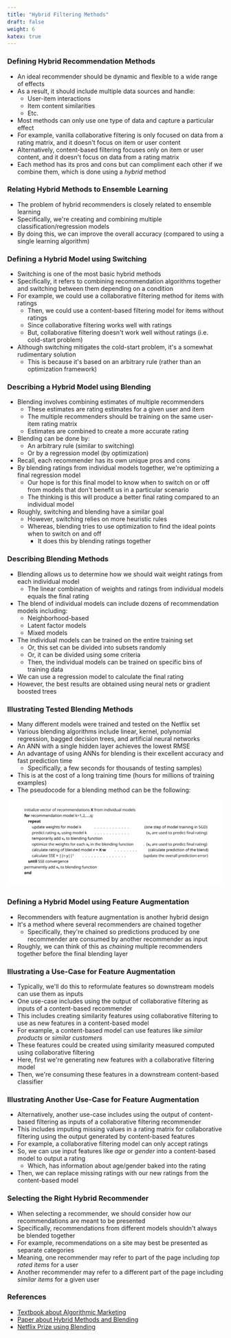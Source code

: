 ```yaml
---
title: "Hybrid Filtering Methods"
draft: false
weight: 6
katex: true
---
```


### Defining Hybrid Recommendation Methods
- An ideal recommender should be dynamic and flexible to a wide range of effects
- As a result, it should include multiple data sources and handle:
    - User-item interactions
    - Item content similarities
    - Etc.
- Most methods can only use one type of data and capture a particular effect
- For example, vanilla collaborative filtering is only focused on data from a rating matrix, and it doesn't focus on item or user content
- Alternatively, content-based filtering focuses only on item or user content, and it doesn't focus on data from a rating matrix
- Each method has its pros and cons but can compliment each other if we combine them, which is done using a *hybrid* method

### Relating Hybrid Methods to Ensemble Learning
- The problem of hybrid recommenders is closely related to ensemble learning
- Specifically, we're creating and combining multiple classification/regression models
- By doing this, we can improve the overall accuracy (compared to using a single learning algorithm)

### Defining a Hybrid Model using Switching
- Switching is one of the most basic hybrid methods
- Specifically, it refers to combining recommendation algorithms together and switching between them depending on a condition
- For example, we could use a collaborative filtering method for items with ratings
    - Then, we could use a content-based filtering model for items without ratings
    - Since collaborative filtering works well with ratings
    - But, collaborative filtering doesn't work well without ratings (i.e. cold-start problem)
- Although switching mitigates the cold-start problem, it's a somewhat rudimentary solution
    - This is because it's based on an arbitrary rule (rather than an optimization framework)

### Describing a Hybrid Model using Blending
- Blending involves combining estimates of multiple recommenders
    - These estimates are rating estimates for a given user and item
    - The multiple recommenders should be training on the same user-item rating matrix
    - Estimates are combined to create a more accurate rating
- Blending can be done by:
    - An arbitrary rule (similar to switching)
    - Or by a regression model (by optimization)
- Recall, each recommender has its own unique pros and cons
- By blending ratings from individual models together, we're optimizing a final regression model
    - Our hope is for this final model to know when to switch on or off from models that don't benefit us in a particular scenario
    - The thinking is this will produce a better final rating compared to an individual model
- Roughly, switching and blending have a similar goal
    - However, switching relies on more heuristic rules
    - Whereas, blending tries to use optimization to find the ideal points when to switch on and off
        - It does this by blending ratings together

### Describing Blending Methods
- Blending allows us to determine how we should wait weight ratings from each individual model
    - The linear combination of weights and ratings from individual models equals the final rating
- The blend of individual models can include dozens of recommendation models including:
    - Neighborhood-based
    - Latent factor models
    - Mixed models
- The individual models can be trained on the entire training set
    - Or, this set can be divided into subsets randomly
    - Or, it can be divided using some criteria
    - Then, the individual models can be trained on specific bins of training data
- We can use a regression model to calculate the final rating
- However, the best results are obtained using neural nets or gradient boosted trees

### Illustrating Tested Blending Methods
- Many different models were trained and tested on the Netflix set
- Various blending algorithms include linear, kernel, polynomial regression, bagged decision trees, and artificial neural networks
- An ANN with a single hidden layer achieves the lowest RMSE
- An advantage of using ANNs for blending is their excellent accuracy and fast prediction time
    - Specifically, a few seconds for thousands of testing samples)
- This is at the cost of a long training time (hours for millions of training examples)
- The pseudocode for a blending method can be the following:

![pseudocoderecs](../../../img/pseudorec.svg)

### Defining a Hybrid Model using Feature Augmentation
- Recommenders with feature augmentation is another hybrid design
- It's a method where several recommenders are chained together
    - Specifically, they're chained so predictions produced by one recommender are consumed by another recommender as input
- Roughly, we can think of this as *chaining* multiple recommenders together before the final blending layer

### Illustrating a Use-Case for Feature Augmentation
- Typically, we'll do this to reformulate features so downstream models can use them as inputs
- One use-case includes using the output of collaborative filtering as inputs of a content-based recommender
- This includes creating similarity features using collaborative filtering to use as new features in a content-based model
- For example, a content-based model can use features like *similar products* or *similar customers*
- These features could be created using similarity measured computed using collaborative filtering
- Here, first we're generating new features with a collaborative filtering model
- Then, we're consuming these features in a downstream content-based classifier

### Illustrating Another Use-Case for Feature Augmentation
- Alternatively, another use-case includes using the output of content-based filtering as inputs of a collaborative filtering recommender
- This includes imputing missing values in a rating matrix for collaborative filtering using the output generated by content-based features
- For example, a collaborative filtering model can only accept ratings
- So, we can use input features like *age* or *gender* into a content-based model to output a rating
    - Which, has information about age/gender baked into the rating
- Then, we can replace missing ratings with our new ratings from the content-based model

### Selecting the Right Hybrid Recommender
- When selecting a recommender, we should consider how our recommendations are meant to be presented
- Specifically, recommendations from different models shouldn't always be blended together
- For example, recommendations on a site may best be presented as separate categories
- Meaning, one recommender may refer to part of the page including *top rated items* for a user
- Another recommender may refer to a different part of the page including *similar items* for a given user

### References
- [Textbook about Algorithmic Marketing](https://algorithmicweb.files.wordpress.com/2018/07/algorithmic-marketing-ai-for-marketing-operations-r1-7g.pdf)
- [Paper about Hybrid Methods and Blending](https://arxiv.org/pdf/1901.01418.pdf)
- [Netflix Prize using Blending](https://www.netflixprize.com/assets/GrandPrize2009_BPC_BigChaos.pdf)